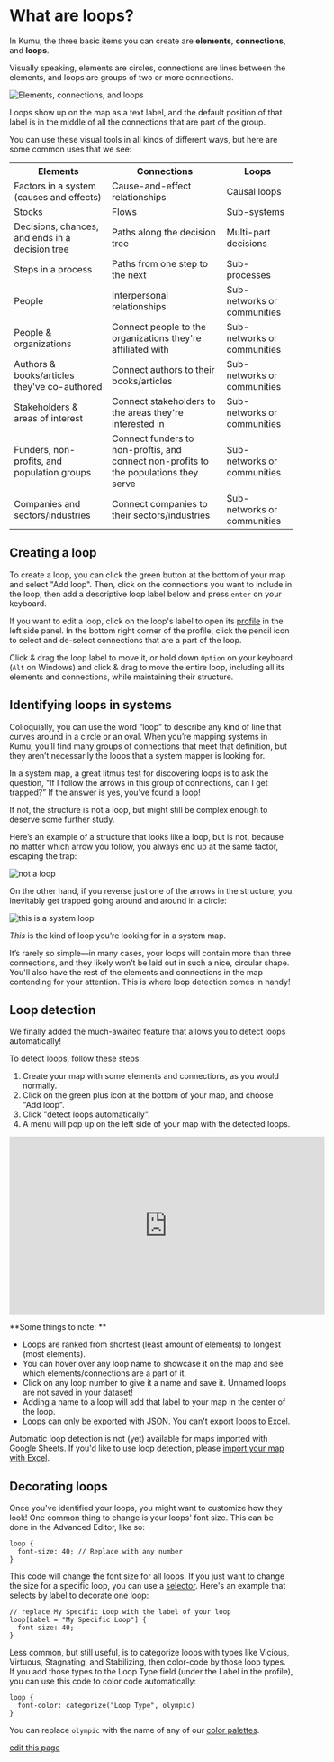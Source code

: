 # What are loops?

In Kumu, the three basic items you can create are **elements**, **connections**, and **loops**.

Visually speaking, elements are circles, connections are lines between the elements, and loops are groups of two or more connections.

![Elements, connections, and loops](/images/elements-connections-loops-bold.png)

Loops show up on the map as a text label, and the default position of that label is in the middle of all the connections that are part of the group.

You can use these visual tools in all kinds of different ways, but here are some common uses that we see:

<table class="table borderless">
<tbody>
  <tr>
    <th>Elements</th>
    <th>Connections</th>
    <th>Loops</th>
  </tr>
  <tr>
    <td>Factors in a system (causes and effects)</td>
    <td>Cause-and-effect relationships</td>
    <td>Causal loops</td>
  </tr>
  <tr>
    <td>Stocks</td>
    <td>Flows</td>
    <td>Sub-systems</td>
  </tr>
  <tr>
    <td>Decisions, chances, and ends in a decision tree</td>
    <td>Paths along the decision tree</td>
    <td>Multi-part decisions</td>
  </tr>
  <tr>
    <td>Steps in a process</td>
    <td>Paths from one step to the next</td>
    <td>Sub-processes</td>
  </tr>
  <tr>
    <td>People</td>
    <td>Interpersonal relationships</td>
    <td>Sub-networks or communities</td>
  </tr>
  <tr>
    <td>People &amp; organizations</td>
    <td>Connect people to the organizations they're affiliated with</td>
    <td>Sub-networks or communities</td>
  </tr>
  <tr>
    <td>Authors &amp; books/articles they've co-authored</td>
    <td>Connect authors to their books/articles</td>
    <td>Sub-networks or communities</td>
  </tr>
  <tr>
    <td>Stakeholders &amp; areas of interest</td>
    <td>Connect stakeholders to the areas they're interested in</td>
    <td>Sub-networks or communities</td>
  </tr>
  <tr>
    <td>Funders, non-profits, and population groups</td>
    <td>Connect funders to non-proftis, and connect non-profits to the populations they serve</td>
    <td>Sub-networks or communities</td>
  </tr>
  <tr>
    <td>Companies and sectors/industries</td>
    <td>Connect companies to their sectors/industries</td>
    <td>Sub-networks or communities</td>
  </tr>
</tbody>
</table>


## Creating a loop

To create a loop, you can click the green <i class="fa fa-plus"></i> button at the bottom of your map and select "Add loop". Then, click on the connections you want to include in the loop, then add a descriptive loop label below and press `enter` on your keyboard.

If you want to edit a loop, click on the loop's label to open its [profile](/guides/profiles.html) in the left side panel. In the bottom right corner of the profile, click the pencil icon <i class="fa fa-pencil"></i> to select and de-select connections that are a part of the loop.

Click & drag the loop label to move it, or hold down `Option` on your keyboard (`Alt` on Windows) and click & drag to move the entire loop, including all its elements and connections, while maintaining their structure.


## Identifying loops in systems

Colloquially, you can use the word “loop” to describe any kind of line that curves around in a circle or an oval. When you’re mapping systems in Kumu, you’ll find many groups of connections that meet that definition, but they aren’t necessarily the loops that a system mapper is looking for.

In a system map, a great litmus test for discovering loops is to ask the question, “If I follow the arrows in this group of connections, can I get trapped?” If the answer is yes, you’ve found a loop! 

If not, the structure is not a loop, but might still be complex enough to deserve some further study.

Here’s an example of a structure that looks like a loop, but is not, because no matter which arrow you follow, you always end up at the same factor, escaping the trap:

![not a loop](https://miro.medium.com/max/4992/1*noatmnqxsIbLdQx3FtM-BA.png)

On the other hand, if you reverse just one of the arrows in the structure, you inevitably get trapped going around and around in a circle:

![this is a system loop](https://miro.medium.com/max/5020/1*KtuXkBbRz3KVUD9zPePAwQ.png)

_This_ is the kind of loop you’re looking for in a system map.

It’s rarely so simple—in many cases, your loops will contain more than three connections, and they likely won’t be laid out in such a nice, circular shape. You'll also have the rest of the elements and connections in the map contending for your attention. This is where loop detection comes in handy!

## Loop detection

We finally added the much-awaited feature that allows you to detect loops automatically! 

To detect loops, follow these steps: 

1. Create your map with some elements and connections, as you would normally.
2. Click on the green plus icon at the bottom of your map, and choose "Add loop".
3. Click "detect loops automatically".
4. A menu will pop up on the left side of your map with the detected loops. 

<p><iframe width="560" height="315" src="https://www.youtube.com/embed/-jiUmyiPhLk" frameborder="0" allowfullscreen></iframe></p>
 
**Some things to note: **
- Loops are ranked from shortest (least amount of elements) to longest (most elements).  
- You can hover over any loop name to showcase it on the map and see which elements/connections are a part of it.
- Click on any loop number to give it a name and save it. Unnamed loops are not saved in your dataset!
- Adding a name to a loop will add that label to your map in the center of the loop.
- Loops can only be [exported with JSON](/guides/export.html). You can't export loops to Excel.

<p class="alert alert-warning">
Automatic loop detection is not (yet) available for maps imported with Google Sheets. If you'd like to use loop detection, please <a class="alert-link" href="#import-from-excel-or-csv">import your map with Excel</a>.
</p>

## Decorating loops

Once you've identified your loops, you might want to customize how they look! One common thing to change is your loops' font size. This can be done in the Advanced Editor, like so:

```
loop {
  font-size: 40; // Replace with any number
}
```

This code will change the font size for all loops. If you just want to change the size for a specific loop, you can use a [selector](/guides/selectors.html). Here's an example that selects by label to decorate one loop:

```
// replace My Specific Loop with the label of your loop
loop[Label = "My Specific Loop"] {
  font-size: 40;
}
```

Less common, but still useful, is to categorize loops with types like Vicious, Virtuous, Stagnating, and Stabilizing, then color-code by those loop types. If you add those types to the Loop Type field (under the Label in the profile), you can use this code to color code automatically:

```
loop {
  font-color: categorize("Loop Type", olympic)
}
```

You can replace `olympic` with the name of any of our [color palettes](/guides/color-reference.html).





<span class="edit-link"><a href="https://github.com/kumu/docs/blob/master/faq/what-are-loops.md" target="_blank"><i class="fa fa-github"></i> edit this page</a></span>
